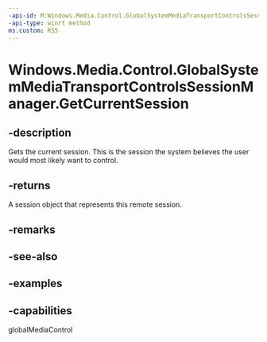 ```yaml
---
-api-id: M:Windows.Media.Control.GlobalSystemMediaTransportControlsSessionManager.GetCurrentSession
-api-type: winrt method
ms.custom: RS5
---
```


<!-- Method syntax.
public GlobalSystemMediaTransportControlsSession GlobalSystemMediaTransportControlsSessionManager.GetCurrentSession()
-->

# Windows.Media.Control.GlobalSystemMediaTransportControlsSessionManager.GetCurrentSession

## -description
Gets the current session. This is the session the system believes the user would most likely want to control. 

## -returns
A session object that represents this remote session.

## -remarks

## -see-also

## -examples

## -capabilities
globalMediaControl

